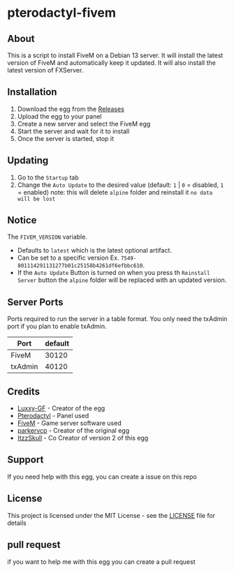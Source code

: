 # pterodactyl-fivem


## About
This is a script to install FiveM on a Debian 13 server. It will install the latest version of FiveM and automatically keep it updated. It will also install the latest version of FXServer.

## Installation
1. Download the egg from the [Releases](https://github.com/Luxxy-GF/pterodactyl-fivem/releases/tag/2.0.0) 
2. Upload the egg to your panel
3. Create a new server and select the FiveM egg
4. Start the server and wait for it to install
5. Once the server is started, stop it
## Updating
1. Go to the `Startup` tab
2. Change the `Auto Update` to the desired value (default: `1` | `0` = disabled, `1` = enabled) note: this will delete `alpine` folder and reinstall it `no data will be lost`

## Notice

The `FIVEM_VERSION` variable.

* Defaults to `latest` which is the latest optional artifact.
* Can be set to a specific version Ex. `7549-801114291131277b01c25158b4261df6efbbc610`.
* If the `Auto Update` Button is turned on when you press th `Reinstall Server` button the `alpine` folder will be replaced with an updated version.

## Server Ports

Ports required to run the server in a table format. You only need the txAdmin port if you plan to enable txAdmin.

| Port | default |
| - | - |
| FiveM | 30120 |
| txAdmin | 40120 |

## Credits
- [Luxxy-GF](https://github.com/Luxxy-GF) - Creator of the egg
- [Pterodactyl](https://pterodactyl.io) - Panel used
- [FiveM](https://fivem.net) - Game server software used
- [parkervcp](https://github.com/parkervcp) - Creator of the original egg
- [ItzzSkull](https://github.com/ItzzSkull) - Co Creator of version 2 of this egg

## Support
If you need help with this egg, you can create a issue on this repo

## License
This project is licensed under the MIT License - see the [LICENSE](LICENSE) file for details

## pull request
if you want to help me with this egg you can create a pull request

